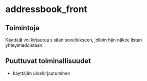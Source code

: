 # addressbook_front

## Toimintoja

Käyttäjä voi kirjautua sisään sovellukseen, jolloin hän näkee listan yhteystiedoistaan.

## Puuttuvat toiminallisuudet

- käyttäjän uloskirjautuminen


